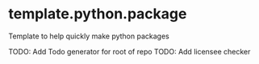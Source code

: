 # template.python.package

Template to help quickly make python packages

TODO: Add Todo generator for root of repo
TODO: Add licensee checker 

